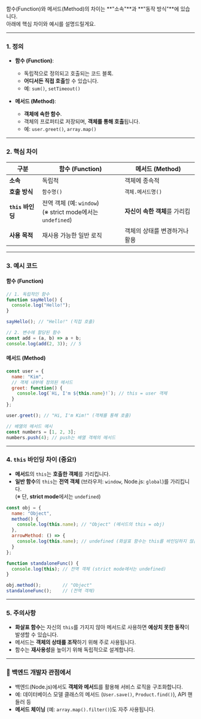 함수(Function)와 메서드(Method)의 차이는 **"소속"**과 **"동작 방식"**에 있습니다.  
아래에 핵심 차이와 예시를 설명드릴게요.

---
### 1. **정의**
- **함수 (Function)**:  
  - 독립적으로 정의되고 호출되는 코드 블록.  
  - **어디서든 직접 호출**할 수 있습니다.  
  - 예: `sum()`, `setTimeout()`

- **메서드 (Method)**:  
  - **객체에 속한 함수**.  
  - 객체의 프로퍼티로 저장되며, **객체를 통해 호출**됩니다.  
  - 예: `user.greet()`, `array.map()`

---
### 2. **핵심 차이**
| 구분             | 함수 (Function)                                           | 메서드 (Method)       |
| -------------- | ------------------------------------------------------- | ------------------ |
| **소속**         | 독립적                                                     | 객체에 종속적            |
| **호출 방식**      | `함수명()`                                                 | `객체.메서드명()`        |
| **`this` 바인딩** | 전역 객체 (예: `window`) <br> (※ strict mode에서는 `undefined`) | **자신이 속한 객체**를 가리킴 |
| **사용 목적**      | 재사용 가능한 일반 로직                                           | 객체의 상태를 변경하거나 활용   |

---
### 3. **예시 코드**
#### **함수 (Function)**
```javascript
// 1. 독립적인 함수
function sayHello() {
  console.log("Hello!");
}

sayHello(); // "Hello!" (직접 호출)

// 2. 변수에 할당된 함수
const add = (a, b) => a + b;
console.log(add(2, 3)); // 5
```

#### **메서드 (Method)**
```javascript
const user = {
  name: "Kim",
  // 객체 내부에 정의된 메서드
  greet: function() {
    console.log(`Hi, I'm ${this.name}!`); // this = user 객체
  }
};

user.greet(); // "Hi, I'm Kim!" (객체를 통해 호출)

// 배열의 메서드 예시
const numbers = [1, 2, 3];
numbers.push(4); // push는 배열 객체의 메서드
```

---
### 4. **`this` 바인딩 차이 (중요!)**
- **메서드**의 `this`는 **호출한 객체**를 가리킵니다.  
- **일반 함수**의 `this`는 **전역 객체** (브라우저: `window`, Node.js: `global`)를 가리킵니다.  
  (※ 단, **strict mode**에서는 `undefined`)

```javascript
const obj = {
  name: "Object",
  method() {
    console.log(this.name); // "Object" (메서드의 this = obj)
  },
  arrowMethod: () => {
    console.log(this.name); // undefined (화살표 함수는 this를 바인딩하지 않음)
  }
};

function standaloneFunc() {
  console.log(this); // 전역 객체 (strict mode에서는 undefined)
}

obj.method();        // "Object"
standaloneFunc();    // (전역 객체)
```

---
### 5. **주의사항**
- **화살표 함수**는 자신의 `this`를 가지지 않아 메서드로 사용하면 **예상치 못한 동작**이 발생할 수 있습니다.  
- 메서드는 **객체의 상태를 조작**하기 위해 주로 사용됩니다.  
- 함수는 **재사용성**을 높이기 위해 독립적으로 설계합니다.

---
### 🤔 **백엔드 개발자 관점에서**  
- 백엔드(Node.js)에서도 **객체와 메서드**를 활용해 서비스 로직을 구조화합니다.  
- 예: 데이터베이스 모델 클래스의 메서드 (`User.save()`, `Product.find()`), API 핸들러 등  
- **메서드 체이닝** (예: `array.map().filter()`)도 자주 사용됩니다.  

